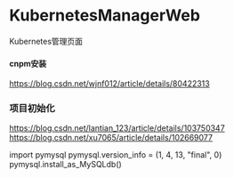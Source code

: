 # KubernetesManagerWeb
Kubernetes管理页面
#### cnpm安装
https://blog.csdn.net/wjnf012/article/details/80422313
### 项目初始化
https://blog.csdn.net/lantian_123/article/details/103750347
https://blog.csdn.net/xu7065/article/details/102669077



import pymysql
pymysql.version_info = (1, 4, 13, "final", 0)
pymysql.install_as_MySQLdb()
